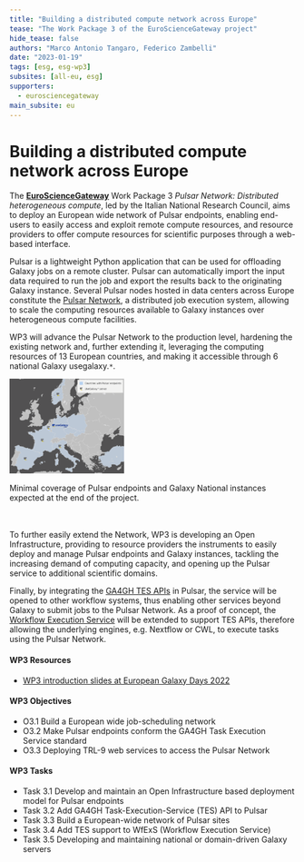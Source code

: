 ```yaml
---
title: "Building a distributed compute network across Europe"
tease: "The Work Package 3 of the EuroScienceGateway project"
hide_tease: false
authors: "Marco Antonio Tangaro, Federico Zambelli"
date: "2023-01-19"
tags: [esg, esg-wp3]
subsites: [all-eu, esg]
supporters:
  - eurosciencegateway
main_subsite: eu
---
```


# Building a distributed compute network across Europe

The [**EuroScienceGateway**](/projects/esg/) Work Package 3 _Pulsar Network: Distributed heterogeneous compute_, led by the Italian National Research Council, aims to deploy an European wide network of Pulsar endpoints, enabling end-users to easily access and exploit remote compute resources, and resource providers to offer compute resources for scientific purposes through a web-based interface.

Pulsar is a lightweight Python application that can be used for  offloading Galaxy jobs on a remote cluster. Pulsar can automatically import the input data required to run the job and export  the results back to the originating Galaxy instance. Several Pulsar nodes hosted in data centers across Europe constitute the [Pulsar Network](https://pulsar-network.readthedocs.io), a distributed job execution system, allowing to scale the computing resources available to Galaxy instances over heterogeneous compute facilities.

WP3 will advance the Pulsar Network to the production level, hardening the existing network and, further extending it, leveraging the computing resources of 13 European countries, and making it accessible through 6 national Galaxy usegalaxy.``*``.

<div class="center">
<div class="img-sizer" style="width: 40%">

![The ESG Pulsar Network](esg_pulsar_network.png)

</div>
<figcaption>
  Minimal coverage of Pulsar endpoints and Galaxy National instances expected at the end of the project.
</figcaption>
</div>

<br/>
<br/>

To further easily extend the Network, WP3 is developing an Open Infrastructure, providing to resource providers the instruments to easily deploy and manage Pulsar endpoints and Galaxy instances, tackling the increasing demand of computing capacity, and opening up the Pulsar service to additional scientific domains.

Finally, by integrating the [GA4GH TES APIs](https://www.ga4gh.org/news/ga4gh-tes-api-bringing-compatibility-to-task-execution-across-hpc-systems-the-cloud-and-beyond/) in Pulsar, the service will be opened to other workflow systems, thus enabling other services beyond Galaxy to submit jobs to the Pulsar Network. As a proof of concept, the [Workflow Execution Service](https://github.com/inab/WfExS-backend) will be extended to support TES APIs, therefore allowing the underlying engines, e.g. Nextflow or CWL, to execute tasks using the Pulsar Network.

#### WP3 Resources
* [WP3 introduction slides at European Galaxy Days 2022](esg_wp3_kickoff_slides.pdf) 

#### WP3 Objectives
* O3.1 Build a European wide job-scheduling network
* O3.2 Make Pulsar endpoints conform the GA4GH Task Execution Service standard
* O3.3 Deploying TRL-9 web services to access the Pulsar Network

#### WP3 Tasks
* Task 3.1 Develop and maintain an Open Infrastructure based deployment model for Pulsar endpoints
* Task 3.2 Add GA4GH Task-Execution-Service (TES) API to Pulsar
* Task 3.3 Build a European-wide network of Pulsar sites
* Task 3.4 Add TES support to WfExS (Workflow Execution Service)
* Task 3.5 Developing and maintaining national or domain-driven Galaxy servers
